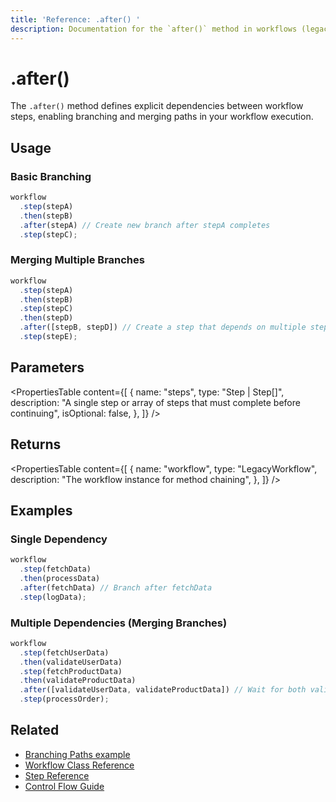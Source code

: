 ```yaml
---
title: 'Reference: .after() '
description: Documentation for the `after()` method in workflows (legacy), enabling branching and merging paths.
---
```


# .after()

The `.after()` method defines explicit dependencies between workflow steps, enabling branching and merging paths in your workflow execution.

## Usage

### Basic Branching

```typescript
workflow
  .step(stepA)
  .then(stepB)
  .after(stepA) // Create new branch after stepA completes
  .step(stepC);
```

### Merging Multiple Branches

```typescript
workflow
  .step(stepA)
  .then(stepB)
  .step(stepC)
  .then(stepD)
  .after([stepB, stepD]) // Create a step that depends on multiple steps
  .step(stepE);
```

## Parameters

<PropertiesTable
content={[
{
name: "steps",
type: "Step | Step[]",
description:
"A single step or array of steps that must complete before continuing",
isOptional: false,
},
]}
/>

## Returns

<PropertiesTable
content={[
{
name: "workflow",
type: "LegacyWorkflow",
description: "The workflow instance for method chaining",
},
]}
/>

## Examples

### Single Dependency

```typescript
workflow
  .step(fetchData)
  .then(processData)
  .after(fetchData) // Branch after fetchData
  .step(logData);
```

### Multiple Dependencies (Merging Branches)

```typescript
workflow
  .step(fetchUserData)
  .then(validateUserData)
  .step(fetchProductData)
  .then(validateProductData)
  .after([validateUserData, validateProductData]) // Wait for both validations to complete
  .step(processOrder);
```

## Related

- [Branching Paths example](../../examples/workflows_legacy/branching-paths)
- [Workflow Class Reference](./workflow)
- [Step Reference](./step-class)
- [Control Flow Guide](../../docs/workflows-legacy/control-flow)
